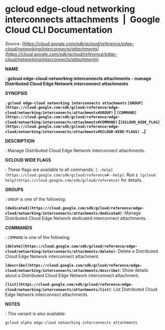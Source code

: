 # gcloud edge-cloud networking interconnects attachments  |  Google Cloud CLI Documentation

*Source: [https://cloud.google.com/sdk/gcloud/reference/edge-cloud/networking/interconnects/attachments](https://cloud.google.com/sdk/gcloud/reference/edge-cloud/networking/interconnects/attachments)*

**NAME**

: **gcloud edge-cloud networking interconnects attachments - manage Distributed Cloud Edge Network interconnect attachments**

**SYNOPSIS**

: **`gcloud edge-cloud networking interconnects attachments` `[GROUP](https://cloud.google.com/sdk/gcloud/reference/edge-cloud/networking/interconnects/attachments#GROUP)` | `[COMMAND](https://cloud.google.com/sdk/gcloud/reference/edge-cloud/networking/interconnects/attachments#COMMAND)` [`[GCLOUD_WIDE_FLAG](https://cloud.google.com/sdk/gcloud/reference/edge-cloud/networking/interconnects/attachments#GCLOUD-WIDE-FLAGS) …`]**

**DESCRIPTION**

: Manage Distributed Cloud Edge Network interconnect attachments.

**GCLOUD WIDE FLAGS**

: These flags are available to all commands: `[--help](https://cloud.google.com/sdk/gcloud/reference#--help)`.
Run `$ [gcloud help](https://cloud.google.com/sdk/gcloud/reference)` for details.

**GROUPS**

: ``GROUP`` is one of the following:

**`[dedicated](https://cloud.google.com/sdk/gcloud/reference/edge-cloud/networking/interconnects/attachments/dedicated)`**:
Manage Distributed Cloud Edge Network dedicated interconnect attachments.

**COMMANDS**

: ``COMMAND`` is one of the following:

**`[delete](https://cloud.google.com/sdk/gcloud/reference/edge-cloud/networking/interconnects/attachments/delete)`**:
Delete a Distributed Cloud Edge Network interconnect attachment.

**`[describe](https://cloud.google.com/sdk/gcloud/reference/edge-cloud/networking/interconnects/attachments/describe)`**:
Show details about a Distributed Cloud Edge Network interconnect attachment.

**`[list](https://cloud.google.com/sdk/gcloud/reference/edge-cloud/networking/interconnects/attachments/list)`**:
List Distributed Cloud Edge Network interconnect attachments.

**NOTES**

: This variant is also available:

```
gcloud alpha edge-cloud networking interconnects attachments
```